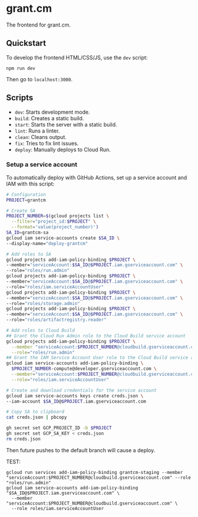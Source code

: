 # grant.cm

The frontend for grant.cm.

## Quickstart

To develop the frontend HTML/CSS/JS, use the `dev` script:

```
npm run dev
```

Then go to `localhost:3000`.

## Scripts

- `dev`: Starts development mode.
- `build`: Creates a static build.
- `start`: Starts the server with a static build.
- `lint`: Runs a linter.
- `clean`: Cleans output.
- `fix`: Tries to fix lint issues.
- `deploy`: Manually deploys to Cloud Run.

### Setup a service account

To automatically deploy with GitHub Actions, set up a service account and IAM with this script:

```sh
# Configuration
PROJECT=grantcm

# Create SA
PROJECT_NUMBER=$(gcloud projects list \
  --filter="project_id:$PROJECT" \
  --format='value(project_number)')
SA_ID=grantcm-sa
gcloud iam service-accounts create $SA_ID \
--display-name="deploy-grantcm"

# Add roles to SA
gcloud projects add-iam-policy-binding $PROJECT \
--member="serviceAccount:$SA_ID@$PROJECT.iam.gserviceaccount.com" \
--role="roles/run.admin"
gcloud projects add-iam-policy-binding $PROJECT \
--member="serviceAccount:$SA_ID@$PROJECT.iam.gserviceaccount.com" \
--role="roles/iam.serviceAccountUser"
gcloud projects add-iam-policy-binding $PROJECT \
--member="serviceAccount:$SA_ID@$PROJECT.iam.gserviceaccount.com" \
--role="roles/storage.admin"
gcloud projects add-iam-policy-binding $PROJECT \
--member="serviceAccount:$SA_ID@$PROJECT.iam.gserviceaccount.com" \
--role="roles/artifactregistry.reader"

# Add roles to Cloud Build
## Grant the Cloud Run Admin role to the Cloud Build service account
gcloud projects add-iam-policy-binding $PROJECT \
  --member "serviceAccount:$PROJECT_NUMBER@cloudbuild.gserviceaccount.com" \
  --role="roles/run.admin"
## Grant the IAM Service Account User role to the Cloud Build service account on the Cloud Run runtime service account
gcloud iam service-accounts add-iam-policy-binding \
  $PROJECT_NUMBER-compute@developer.gserviceaccount.com \
  --member="serviceAccount:$PROJECT_NUMBER@cloudbuild.gserviceaccount.com" \
  --role="roles/iam.serviceAccountUser"

# Create and download credentials for the service account
gcloud iam service-accounts keys create creds.json \
--iam-account $SA_ID@$PROJECT.iam.gserviceaccount.com

# Copy SA to clipboard
cat creds.json | pbcopy

gh secret set GCP_PROJECT_ID -b $PROJECT
gh secret set GCP_SA_KEY < creds.json
rm creds.json
```

Then future pushes to the default branch will cause a deploy.


TEST:

```
gcloud run services add-iam-policy-binding grantcm-staging --member "serviceAccount:$PROJECT_NUMBER@cloudbuild.gserviceaccount.com" --role "roles/run.admin"
gcloud iam service-accounts add-iam-policy-binding "$SA_ID@$PROJECT.iam.gserviceaccount.com" \
  --member "serviceAccount:$PROJECT_NUMBER@cloudbuild.gserviceaccount.com" \
  --role roles/iam.serviceAccountUser
```
